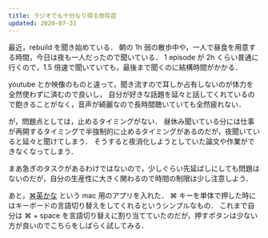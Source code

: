 ```yaml
---
title: ラジオでも十分なり得る依存症
updated: 2020-07-31
---
```


最近，rebuild を聞き始めている．
朝の 1h 弱の散歩中や，一人で昼食を用意する時間，今日は夜も一人だったので聞いている．
1 episode が 2h くらい普通に行くので，1.5 倍速で聞いていても，最後まで聞くのに結構時間がかかる．

youtube とか映像のものと違って，聞き流すので耳しか占有しないのが体力を全然使わずに済むので良いし，
自分が好きな話題を延々と話してくれているので飽きることがなく，音声が綺麗なので長時間聴いていても全然疲れない．

が，問題点としては，止めるタイミングがない．
昼休み聞いている分には仕事が再開するタイミングで半強制的に止めるタイミングがあるのだが，夜聞いていると延々と聞けてしまう．
そうすると夜消化しようとしていた論文や作業ができなくなってしまう．

まあ急ぎのタスクがあるわけではないので，少しぐらい先延ばしにしても問題はないのだが，自分の生産性に大きく関わるので時間の制限は少し注意しよう．

あと，[⌘英かな](https://ei-kana.appspot.com/) という mac 用のアプリを入れた．
⌘ キーを単体で押した時にはキーボードの言語切り替えをしてくれるというシンプルなもの．
これまで自分は ⌘ + space を言語切り替えに割り当てていたのだが，押すボタンは少ない方が良いのでこちらをしばらく試してみる．
